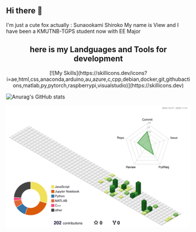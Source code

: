 ## Hi there 👋
I'm just a cute fox actually : Sunaookami Shiroko
My name is View and I have been a KMUTNB-TGPS student now with EE Major 

##   <div align="center">here is my Landguages and Tools for development </div>

<div align="center">[![My Skills](https://skillicons.dev/icons?i=ae,html,css,anaconda,arduino,au,azure,c,cpp,debian,docker,git,githubactions,matlab,py,pytorch,raspberrypi,visualstudio)](https://skillicons.dev) </div>



![Anurag's GitHub stats](https://github-readme-stats.vercel.app/api?username=Viewzaza)


![](./profile-3d-contrib/profile-green-animate.svg)


